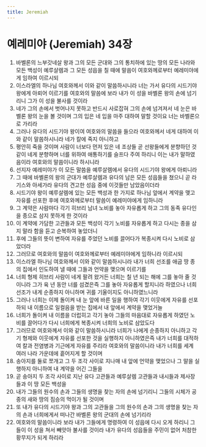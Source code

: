 ```yaml
---
title: Jeremiah
---
```


# 예레미야 (Jeremiah) 34장
1. 바벨론의 느부갓네살 왕과 그의 모든 군대와 그의 통치하에 있는 땅의 모든 나라와 모든 백성이 예루살렘과 그 모든 성읍을 칠 때에 말씀이 여호와께로부터 예레미야에게 임하여 이르시되
1. 이스라엘의 하나님 여호와께서 이와 같이 말씀하시니라 너는 가서 유다의 시드기야 왕에게 아뢰어 이르기를 여호와의 말씀에 보라 내가 이 성을 바벨론 왕의 손에 넘기리니 그가 이 성을 불사를 것이라
1. 네가 그의 손에서 벗어나지 못하고 반드시 사로잡혀 그의 손에 넘겨져서 네 눈은 바벨론 왕의 눈을 볼 것이며 그의 입은 네 입을 마주 대하여 말할 것이요 너는 바벨론으로 가리라
1. 그러나 유다의 시드기야 왕이여 여호와의 말씀을 들으라 여호와께서 네게 대하여 이와 같이 말씀하시니라 네가 칼에 죽지 아니하고
1. 평안히 죽을 것이며 사람이 너보다 먼저 있은 네 조상들 곧 선왕들에게 분향하던 것 같이 네게 분향하며 너를 위하여 애통하기를 슬프다 주여 하리니 이는 내가 말하였음이라 여호와의 말씀이니라 하시니라
1. 선지자 예레미야가 이 모든 말씀을 예루살렘에서 유다의 시드기야 왕에게 아뢰니라
1. 그 때에 바벨론의 왕의 군대가 예루살렘과 유다의 남은 모든 성읍들을 쳤으니 곧 라기스와 아세가라 유다의 견고한 성읍 중에 이것들만 남았음이더라
1. 시드기야 왕이 예루살렘에 있는 모든 백성과 한 가지로 하나님 앞에서 계약을 맺고 자유를 선포한 후에 여호와께로부터 말씀이 예레미야에게 임하니라
1. 그 계약은 사람마다 각기 히브리 남녀 노비를 놓아 자유롭게 하고 그의 동족 유다인을 종으로 삼지 못하게 한 것이라
1. 이 계약에 가담한 고관들과 모든 백성이 각기 노비를 자유롭게 하고 다시는 종을 삼지 말라 함을 듣고 순복하여 놓았더니
1. 후에 그들의 뜻이 변하여 자유를 주었던 노비를 끌어다가 복종시켜 다시 노비로 삼았더라
1. 그러므로 여호와의 말씀이 여호와께로부터 예레미야에게 임하니라 이르시되
1. 이스라엘 하나님 여호와께서 이와 같이 말씀하시니라 내가 너희 선조를 애굽 땅 종의 집에서 인도하여 낼 때에 그들과 언약을 맺으며 이르기를
1. 너희 형제 히브리 사람이 네게 팔려 왔거든 너희는 칠 년 되는 해에 그를 놓아 줄 것이니라 그가 육 년 동안 너를 섬겼은즉 그를 놓아 자유롭게 할지니라 하였으나 너희 선조가 내게 순종하지 아니하며 귀를 기울이지도 아니하였느니라
1. 그러나 너희는 이제 돌이켜 내 눈 앞에 바른 일을 행하여 각기 이웃에게 자유를 선포하되 내 이름으로 일컬음을 받는 집에서 내 앞에서 계약을 맺었거늘
1. 너희가 돌이켜 내 이름을 더럽히고 각기 놓아 그들의 마음대로 자유롭게 하였던 노비를 끌어다가 다시 너희에게 복종시켜 너희의 노비로 삼았도다
1. 그러므로 여호와께서 이와 같이 말씀하시니라 너희가 나에게 순종하지 아니하고 각기 형제와 이웃에게 자유를 선포한 것을 실행하지 아니하였은즉 내가 너희를 대적하여 칼과 전염병과 기근에게 자유를 주리라 여호와의 말씀이니라 내가 너희를 세계 여러 나라 가운데에 흩어지게 할 것이며
1. 송아지를 둘로 쪼개고 그 두 조각 사이로 지나매 내 앞에 언약을 맺었으나 그 말을 실행하지 아니하여 내 계약을 어긴 그들을
1. 곧 송아지 두 조각 사이로 지난 유다 고관들과 예루살렘 고관들과 내시들과 제사장들과 이 땅 모든 백성을
1. 내가 그들의 원수의 손과 그들의 생명을 찾는 자의 손에 넘기리니 그들의 시체가 공중의 새와 땅의 짐승의 먹이가 될 것이며
1. 또 내가 유다의 시드기야 왕과 그의 고관들을 그의 원수의 손과 그의 생명을 찾는 자의 손과 너희에게서 떠나간 바벨론 왕의 군대의 손에 넘기리라
1. 여호와의 말씀이니라 보라 내가 그들에게 명령하여 이 성읍에 다시 오게 하리니 그들이 이 성을 쳐서 빼앗아 불사를 것이라 내가 유다의 성읍들을 주민이 없어 처참한 황무지가 되게 하리라